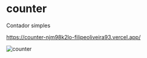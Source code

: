 # counter
Contador simples


https://counter-njm98k2lo-filipeoliveira93.vercel.app/

![counter](https://user-images.githubusercontent.com/61127389/154072523-6289d3e4-e4d2-4438-b988-24082033d6f8.png)

